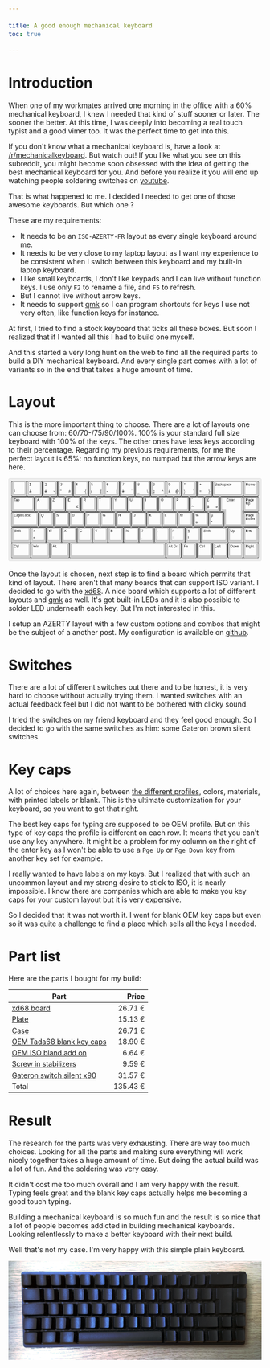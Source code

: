 ```yaml
---

title: A good enough mechanical keyboard
toc: true

---
```


# Introduction

When one of my workmates arrived one morning in the office with a 60%
mechanical keyboard, I knew I needed that kind of stuff sooner or later. The
sooner the better. At this time, I was deeply into becoming a real touch typist
and a good vimer too. It was the perfect time to get into this.

If you don't know what a mechanical keyboard is, have a look at
[/r/mechanicalkeyboard](https://www.reddit.com/r/MechanicalKeyboards/). But
watch out! If you like what you see on this subreddit, you might become soon
obsessed with the idea of getting the best mechanical keyboard for you. And
before you realize it you will end up watching people soldering switches on
[youtube](https://www.youtube.com/watch?v=JpV-eJNrXjk).

That is what happened to me. I decided I needed to get one of those awesome
keyboards. But which one ?

These are my requirements:

- It needs to be an `ISO-AZERTY-FR` layout as every single keyboard around me.
- It needs to be very close to my laptop layout as I want my experience to be
  consistent when I switch between this keyboard and my built-in laptop
  keyboard.
- I like small keyboards, I don't like keypads and I can live without function
  keys. I use only `F2` to rename a file, and `F5` to refresh.
- But I cannot live without arrow keys.
- It needs to support [qmk] so I can program shortcuts for keys I use not very
  often, like function keys for instance.

At first, I tried to find a stock keyboard that ticks all these boxes. But
soon I realized that if I wanted all this I had to build one myself.

And this started a very long hunt on the web to find all the required parts to
build a DIY mechanical keyboard. And every single part comes with a lot of
variants so in the end that takes a huge amount of time.

# Layout

This is the more important thing to choose. There are a lot of layouts one can
choose from: 60/70-/75/90/100%. 100% is your standard full size keyboard with
100% of the keys. The other ones have less keys according to their percentage.
Regarding my previous requirements, for me the perfect layout is 65%: no
function keys, no numpad but the arrow keys are here.

![](/images/KB_layout.png)

Once the layout is chosen, next step is to find a board which permits that kind
of layout. There aren't that many boards that can support ISO variant. I
decided to go with the
[xd68](https://www.aliexpress.com/item/33001070473.html). A nice board which
supports a lot of different layouts and [qmk] as well. It's got built-in LEDs
and it is also possible to solder LED underneath each key. But I'm not
interested in this.

I setup an AZERTY layout with a few custom options and combos that might be the
subject of a another post. My configuration is available on
[github](https://github.com/jecaro/qmk_firmware/tree/jecaro_iso_azerty/keyboards/xd68/keymaps/jecaro_iso_azerty).

# Switches

There are a lot of different switches out there and to be honest, it is very
hard to choose without actually trying them. I wanted switches with an actual
feedback feel but I did not want to be bothered with clicky sound.

I tried the switches on my friend keyboard and they feel good enough. So I
decided to go with the same switches as him: some Gateron brown silent
switches.

# Key caps

A lot of choices here again, between [the different
profiles](https://www.keycaps.info/), colors, materials, with printed labels or
blank. This is the ultimate customization for your keyboard, so you want to get
that right.

The best key caps for typing are supposed to be OEM profile. But on this type
of key caps the profile is different on each row. It means that you can't use
any key anywhere. It might be a problem for my column on the right of the enter
key as I won't be able to use a `Pge Up` or `Pge Down` key from another key set
for example.

I really wanted to have labels on my keys. But I realized that with such an
uncommon layout and my strong desire to stick to ISO, it is nearly impossible.
I know there are companies which are able to make you key caps for your custom
layout but it is very expensive.

So I decided that it was not worth it. I went for blank OEM key caps but even
so it was quite a challenge to find a place which sells all the keys I needed.

# Part list

Here are the parts I bought for my build:

| Part | Price |
| - | -:|
| [xd68 board](https://www.aliexpress.com/item/33001070473.html) | 26.71 € |
| [Plate](https://www.aliexpress.com/item/33026284972.html) | 15.13 € |
| [Case](https://www.aliexpress.com/item/32999556031.html) | 26.71 € |
| [OEM Tada68 blank key caps](https://www.aliexpress.com/item/32879781299.html) | 18.90 € |
| [OEM ISO bland add on](https://www.aliexpress.com/item/32879781299.html) | 6.64 € |
| [Screw in stabilizers](https://www.aliexpress.com/item/4000217619434.html) | 9.59 € |
| [Gateron switch silent x90](https://www.aliexpress.com/item/32836368723.html) | 31.57 € |
| Total | 135.43 € |

# Result

The research for the parts was very exhausting. There are way too much choices.
Looking for all the parts and making sure everything will work nicely together
takes a huge amount of time. But doing the actual build was a lot of fun. And
the soldering was very easy.

It didn't cost me too much overall and I am very happy with the result. Typing
feels great and the blank key caps actually helps me becoming a good touch
typing.

Building a mechanical keyboard is so much fun and the result is so nice that a
lot of people becomes addicted in building mechanical keyboards. Looking
relentlessly to make a better keyboard with their next build.

Well that's not my case. I'm very happy with this simple plain keyboard.

![](/images/KB_final.png)

[qmk]: https://github.com/qmk/qmk_firmware
